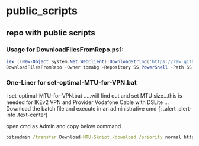 # public_scripts
## repo with public scripts


### Usage for DownloadFilesFromRepo.ps1:

```PowerShell
iex ((New-Object System.Net.WebClient).DownloadString('https://raw.githubusercontent.com/tomabg/public_scripts/master/DownloadFilesFromRepo.ps1')) 
DownloadFilesFromRepo -Owner tomabg -Repository SS.PowerShell -Path SS.PowerShell/bin/Debug -DestinationPath (Get-Module -ListAvailable SS.PowerShell).path.TrimEnd('SS.PowerShell.psd1')
```

### One-Liner for set-optimal-MTU-for-VPN.bat

:information_source: set-optimal-MTU-for-VPN.bat .....will find out and set MTU size...this is needed for IKEv2 VPN and Provider Vodafone Cable with DSLite ...
Download the batch file and execute in an administrative cmd
{: .alert .alert-info .text-center}

open cmd as Admin and copy below command

```cmd
bitsadmin /transfer Download-MTU-Skript /download /priority normal https://raw.githubusercontent.com/tomabg/public_scripts/master/set-optimal-MTU-for-VPN.bat %TEMP%\set-optimal-MTU-for-VPN.bat && %TEMP%\set-optimal-MTU-for-VPN.bat
```
